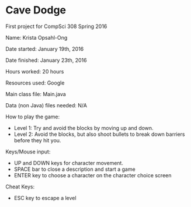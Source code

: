 # Cave Dodge
First project for CompSci 308 Spring 2016

Name: Krista Opsahl-Ong

Date started: January 19th, 2016

Date finished: January 23th, 2016

Hours worked: 20 hours

Resources used: Google

Main class file: Main.java

Data (non Java) files needed: N/A

How to play the game: 
- Level 1: Try and avoid the blocks by moving up and down.
- Level 2: Avoid the blocks, but also shoot bullets to break down barriers before they hit you.

Keys/Mouse input: 
- UP and DOWN keys for character movement.
- SPACE bar to close a description and start a game
- ENTER key to choose a character on the character choice screen

Cheat Keys:
- ESC key to escape a level
